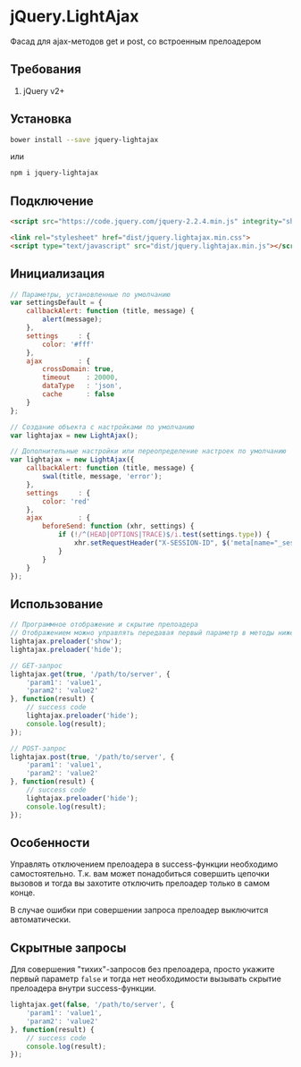 # jQuery.LightAjax

Фасад для ajax-методов get и post, со встроенным прелоадером

## Требования
1. jQuery v2+

## Установка
```bash
bower install --save jquery-lightajax
```
или
```bash
npm i jquery-lightajax
```

## Подключение
```html
<script src="https://code.jquery.com/jquery-2.2.4.min.js" integrity="sha256-BbhdlvQf/xTY9gja0Dq3HiwQF8LaCRTXxZKRutelT44=" crossorigin="anonymous"></script>

<link rel="stylesheet" href="dist/jquery.lightajax.min.css">
<script type="text/javascript" src="dist/jquery.lightajax.min.js"></script>
```

## Инициализация
```javascript
// Параметры, установленные по умолчанию
var settingsDefault = {
    callbackAlert: function (title, message) {
        alert(message);
    },
    settings     : {
        color: '#fff'
    },
    ajax         : {
        crossDomain: true,
        timeout    : 20000,
        dataType   : 'json',
        cache      : false
    }
};

// Создание объекта с настройками по умолчанию
var lightajax = new LightAjax();

// Дополнительные настройки или переопределение настроек по умолчанию
var lightajax = new LightAjax({
    callbackAlert: function (title, message) {
        swal(title, message, 'error');
    },
    settings     : {
        color: 'red'
    },
    ajax         : {
        beforeSend: function (xhr, settings) {
            if (!/^(HEAD|OPTIONS|TRACE)$/i.test(settings.type)) {
                xhr.setRequestHeader("X-SESSION-ID", $('meta[name="_session"]').attr('content'));
            }
        }
    }
});
```

## Использование
```javascript
// Программное отображение и скрытие прелоадера
// Отображением можно управлять передавая первый параметр в методы ниже)
lightajax.preloader('show');
lightajax.preloader('hide');

// GET-запрос
lightajax.get(true, '/path/to/server', {
    'param1': 'value1',
    'param2': 'value2'
}, function(result) {
    // success code
    lightajax.preloader('hide');
    console.log(result);
});

// POST-запрос
lightajax.post(true, '/path/to/server', {
    'param1': 'value1',
    'param2': 'value2'
}, function(result) {
    // success code
    lightajax.preloader('hide');
    console.log(result);
});
```

## Особенности
Управлять отключением прелоадера в success-функции необходимо самостоятельно. Т.к. вам может понадобиться совершить цепочки вызовов и тогда вы захотите отключить прелоадер только в самом конце.

В случае ошибки при совершении запроса прелоадер выключится автоматически.

## Скрытные запросы
Для совершения "тихих"-запросов без прелоадера, просто укажите первый параметр `false` и тогда нет необходимости вызывать скрытие прелоадера внутри success-функции.
```javascript
lightajax.get(false, '/path/to/server', {
    'param1': 'value1',
    'param2': 'value2'
}, function(result) {
    // success code
    console.log(result);
});
```